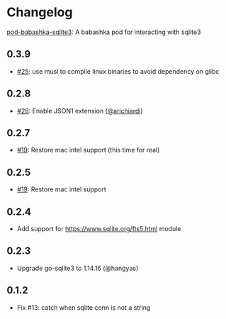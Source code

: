 # Changelog

[pod-babashka-sqlite3](https://github.com/babashka/pod-babashka-go-sqlite3): A babashka pod for interacting with sqlite3

## 0.3.9

- [#25](https://github.com/babashka/pod-babashka-go-sqlite3/issues/25): use musl to compile linux binaries to avoid dependency on glibc

## 0.2.8

- [#28](https://github.com/babashka/pod-babashka-go-sqlite3/issues/28): Enable JSON1 extension ([@arichiardi](https://github.com/arichiardi))

## 0.2.7

- [#19](https://github.com/babashka/pod-babashka-go-sqlite3/issues/19): Restore mac intel support (this time for real)

## 0.2.5

- [#19](https://github.com/babashka/pod-babashka-go-sqlite3/issues/19): Restore mac intel support

## 0.2.4

- Add support for https://www.sqlite.org/fts5.html module

## 0.2.3

- Upgrade go-sqlite3 to 1.14.16 (@hangyas)

## 0.1.2

- Fix #13: catch when sqlite conn is not a string

